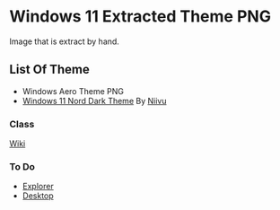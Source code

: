 # Windows 11 Extracted Theme PNG

Image that is extract by hand.

## List Of Theme

-   Windows Aero Theme PNG
-   [Windows 11 Nord Dark Theme](https://github.com/niivu/Windows-11-themes) By [Niivu](https://github.com/niivu)

### Class

[Wiki](../../wiki)

### To Do

-   [Explorer](https://github.com/nptr/msstyleEditor/wiki/Explorer)
-   [Desktop](https://github.com/nptr/msstyleEditor/wiki/Desktop)
